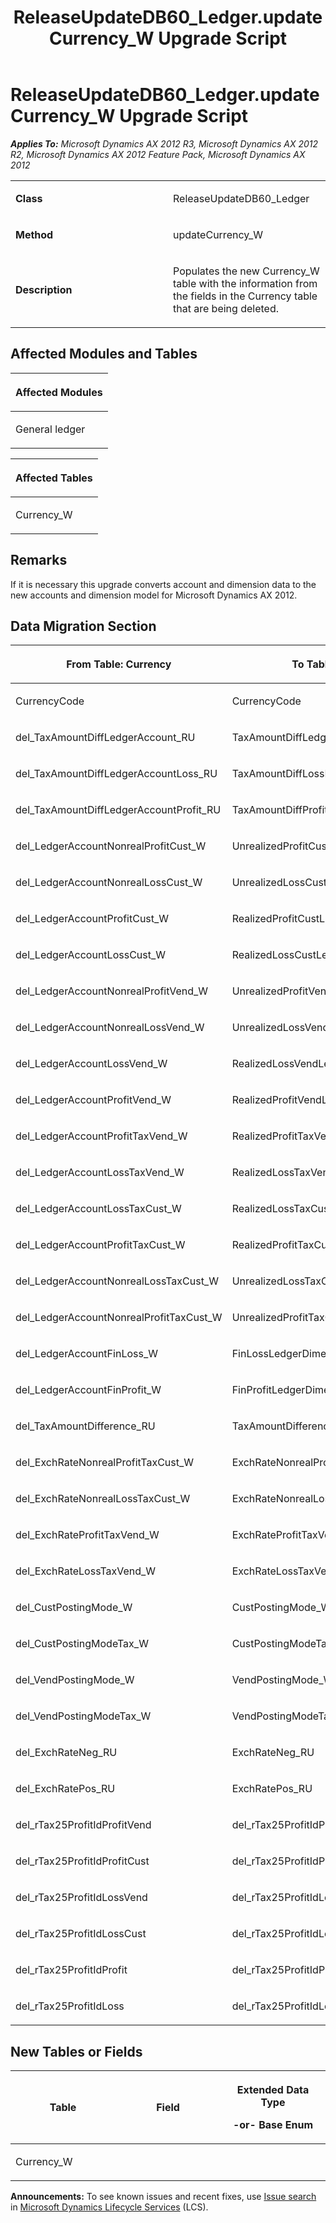 ﻿---
title: ReleaseUpdateDB60_Ledger.updateCurrency_W Upgrade Script
TOCTitle: ReleaseUpdateDB60_Ledger.updateCurrency_W Upgrade Script
ms:assetid: 364f4689-6fdd-5660-2b7c-013e16676084
ms:mtpsurl: https://msdn.microsoft.com/en-us/library/JJ685166(v=AX.60)
ms:contentKeyID: 49707619
ms.date: 05/18/2015
mtps_version: v=AX.60
---

# ReleaseUpdateDB60\_Ledger.updateCurrency\_W Upgrade Script 


_**Applies To:** Microsoft Dynamics AX 2012 R3, Microsoft Dynamics AX 2012 R2, Microsoft Dynamics AX 2012 Feature Pack, Microsoft Dynamics AX 2012_

<table>
<colgroup>
<col style="width: 50%" />
<col style="width: 50%" />
</colgroup>
<tbody>
<tr class="odd">
<td><p><strong>Class</strong></p></td>
<td><p>ReleaseUpdateDB60_Ledger</p></td>
</tr>
<tr class="even">
<td><p><strong>Method</strong></p></td>
<td><p>updateCurrency_W</p></td>
</tr>
<tr class="odd">
<td><p><strong>Description</strong></p></td>
<td><p>Populates the new Currency_W table with the information from the fields in the Currency table that are being deleted.</p></td>
</tr>
</tbody>
</table>


## Affected Modules and Tables

<table>
<colgroup>
<col style="width: 100%" />
</colgroup>
<thead>
<tr class="header">
<th><p>Affected Modules</p></th>
</tr>
</thead>
<tbody>
<tr class="odd">
<td><p>General ledger</p></td>
</tr>
</tbody>
</table>


<table>
<colgroup>
<col style="width: 100%" />
</colgroup>
<thead>
<tr class="header">
<th><p>Affected Tables</p></th>
</tr>
</thead>
<tbody>
<tr class="odd">
<td><p>Currency_W</p></td>
</tr>
</tbody>
</table>


## Remarks

If it is necessary this upgrade converts account and dimension data to the new accounts and dimension model for Microsoft Dynamics AX 2012.

## Data Migration Section

<table>
<colgroup>
<col style="width: 50%" />
<col style="width: 50%" />
</colgroup>
<thead>
<tr class="header">
<th><p>From Table: Currency</p></th>
<th><p>To Table: Currency</p></th>
</tr>
</thead>
<tbody>
<tr class="odd">
<td><p>CurrencyCode</p></td>
<td><p>CurrencyCode</p></td>
</tr>
<tr class="even">
<td><p>del_TaxAmountDiffLedgerAccount_RU</p></td>
<td><p>TaxAmountDiffLedgerDimension_RU</p></td>
</tr>
<tr class="odd">
<td><p>del_TaxAmountDiffLedgerAccountLoss_RU</p></td>
<td><p>TaxAmountDiffLossLedgerDimension_RU</p></td>
</tr>
<tr class="even">
<td><p>del_TaxAmountDiffLedgerAccountProfit_RU</p></td>
<td><p>TaxAmountDiffProfitLedgerDimension_RU</p></td>
</tr>
<tr class="odd">
<td><p>del_LedgerAccountNonrealProfitCust_W</p></td>
<td><p>UnrealizedProfitCustLedgerDimension_W</p></td>
</tr>
<tr class="even">
<td><p>del_LedgerAccountNonrealLossCust_W</p></td>
<td><p>UnrealizedLossCustLedgerDimension_W</p></td>
</tr>
<tr class="odd">
<td><p>del_LedgerAccountProfitCust_W</p></td>
<td><p>RealizedProfitCustLedgerDimension_W</p></td>
</tr>
<tr class="even">
<td><p>del_LedgerAccountLossCust_W</p></td>
<td><p>RealizedLossCustLedgerDimension_W</p></td>
</tr>
<tr class="odd">
<td><p>del_LedgerAccountNonrealProfitVend_W</p></td>
<td><p>UnrealizedProfitVendLedgerDimension_W</p></td>
</tr>
<tr class="even">
<td><p>del_LedgerAccountNonrealLossVend_W</p></td>
<td><p>UnrealizedLossVendLedgerDimension_W</p></td>
</tr>
<tr class="odd">
<td><p>del_LedgerAccountLossVend_W</p></td>
<td><p>RealizedLossVendLedgerDimension_W</p></td>
</tr>
<tr class="even">
<td><p>del_LedgerAccountProfitVend_W</p></td>
<td><p>RealizedProfitVendLedgerDimension_W</p></td>
</tr>
<tr class="odd">
<td><p>del_LedgerAccountProfitTaxVend_W</p></td>
<td><p>RealizedProfitTaxVendLedgerDimension_W</p></td>
</tr>
<tr class="even">
<td><p>del_LedgerAccountLossTaxVend_W</p></td>
<td><p>RealizedLossTaxVendLedgerDimension_W</p></td>
</tr>
<tr class="odd">
<td><p>del_LedgerAccountLossTaxCust_W</p></td>
<td><p>RealizedLossTaxCustLedgerDimension_W</p></td>
</tr>
<tr class="even">
<td><p>del_LedgerAccountProfitTaxCust_W</p></td>
<td><p>RealizedProfitTaxCustLedgerDimension_W</p></td>
</tr>
<tr class="odd">
<td><p>del_LedgerAccountNonrealLossTaxCust_W</p></td>
<td><p>UnrealizedLossTaxCustLedgerDimension_W</p></td>
</tr>
<tr class="even">
<td><p>del_LedgerAccountNonrealProfitTaxCust_W</p></td>
<td><p>UnrealizedProfitTaxCustLedgerDimension_W</p></td>
</tr>
<tr class="odd">
<td><p>del_LedgerAccountFinLoss_W</p></td>
<td><p>FinLossLedgerDimension_W</p></td>
</tr>
<tr class="even">
<td><p>del_LedgerAccountFinProfit_W</p></td>
<td><p>FinProfitLedgerDimension_W</p></td>
</tr>
<tr class="odd">
<td><p>del_TaxAmountDifference_RU</p></td>
<td><p>TaxAmountDifference_RU</p></td>
</tr>
<tr class="even">
<td><p>del_ExchRateNonrealProfitTaxCust_W</p></td>
<td><p>ExchRateNonrealProfitTaxCust_W</p></td>
</tr>
<tr class="odd">
<td><p>del_ExchRateNonrealLossTaxCust_W</p></td>
<td><p>ExchRateNonrealLossTaxCust_W</p></td>
</tr>
<tr class="even">
<td><p>del_ExchRateProfitTaxVend_W</p></td>
<td><p>ExchRateProfitTaxVend_W</p></td>
</tr>
<tr class="odd">
<td><p>del_ExchRateLossTaxVend_W</p></td>
<td><p>ExchRateLossTaxVend_W</p></td>
</tr>
<tr class="even">
<td><p>del_CustPostingMode_W</p></td>
<td><p>CustPostingMode_W</p></td>
</tr>
<tr class="odd">
<td><p>del_CustPostingModeTax_W</p></td>
<td><p>CustPostingModeTax_W</p></td>
</tr>
<tr class="even">
<td><p>del_VendPostingMode_W</p></td>
<td><p>VendPostingMode_W</p></td>
</tr>
<tr class="odd">
<td><p>del_VendPostingModeTax_W</p></td>
<td><p>VendPostingModeTax_W</p></td>
</tr>
<tr class="even">
<td><p>del_ExchRateNeg_RU</p></td>
<td><p>ExchRateNeg_RU</p></td>
</tr>
<tr class="odd">
<td><p>del_ExchRatePos_RU</p></td>
<td><p>ExchRatePos_RU</p></td>
</tr>
<tr class="even">
<td><p>del_rTax25ProfitIdProfitVend</p></td>
<td><p>del_rTax25ProfitIdProfitVend</p></td>
</tr>
<tr class="odd">
<td><p>del_rTax25ProfitIdProfitCust</p></td>
<td><p>del_rTax25ProfitIdProfitCust</p></td>
</tr>
<tr class="even">
<td><p>del_rTax25ProfitIdLossVend</p></td>
<td><p>del_rTax25ProfitIdLossVend</p></td>
</tr>
<tr class="odd">
<td><p>del_rTax25ProfitIdLossCust</p></td>
<td><p>del_rTax25ProfitIdLossCust</p></td>
</tr>
<tr class="even">
<td><p>del_rTax25ProfitIdProfit</p></td>
<td><p>del_rTax25ProfitIdProfit</p></td>
</tr>
<tr class="odd">
<td><p>del_rTax25ProfitIdLoss</p></td>
<td><p>del_rTax25ProfitIdLoss</p></td>
</tr>
</tbody>
</table>


## New Tables or Fields

<table>
<colgroup>
<col style="width: 33%" />
<col style="width: 33%" />
<col style="width: 33%" />
</colgroup>
<thead>
<tr class="header">
<th><p>Table</p></th>
<th><p>Field</p></th>
<th><p>Extended Data Type</p>
<p>-or- Base Enum</p></th>
</tr>
</thead>
<tbody>
<tr class="odd">
<td><p>Currency_W</p></td>
<td><p></p></td>
<td><p></p></td>
</tr>
</tbody>
</table>

  
**Announcements:** To see known issues and recent fixes, use [Issue search](http://go.microsoft.com/fwlink/?linkid=389258) in [Microsoft Dynamics Lifecycle Services](http://go.microsoft.com/fwlink/?linkid=306505) (LCS).

